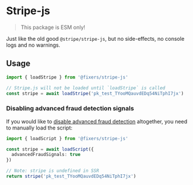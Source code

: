 # Stripe-js

> This package is ESM only!

Just like the old good `@stripe/stripe-js`, but no side-effects, no console logs and no warnings.

## Usage

```ts
import { loadStripe } from '@fixers/stripe-js'

// Stripe.js will not be loaded until `loadStripe` is called
const stripe = await loadStripe('pk_test_TYooMQauvdEDq54NiTphI7jx')
```

### Disabling advanced fraud detection signals

If you would like to
[disable advanced fraud detection](https://stripe.com/docs/disputes/prevention/advanced-fraud-detection#disabling-advanced-fraud-detection)
altogether, you need to manually load the script:

```ts
import { loadScript } from '@fixers/stripe-js'

const stripe = await loadScript({
  advancedFraudSignals: true
})

// Note: stripe is undefined in SSR
return stripe('pk_test_TYooMQauvdEDq54NiTphI7jx')
```
